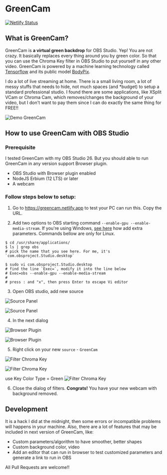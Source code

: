 # GreenCam
[![Netlify Status](https://api.netlify.com/api/v1/badges/4ccf5f3b-b414-4da1-bf50-97955adbd300/deploy-status)](https://greencam.netlify.app)

## What is GreenCam?

GreenCam is **a virtual green backdrop** for OBS Studio. Yep! You are not crazy. It basically replaces every thing around you by green color. So that you can use the Chroma Key filter in OBS Studio to put yourself in any other video. GreenCam is powered by a machine learning technology called [Tensorflow](https://github.com/tensorflow/tfjs) and its public model [BodyPix](https://github.com/tensorflow/tfjs-models/tree/master/body-pix).

I do a lot of live streaming at home. There is a small living room, a lot of messy stuffs that needs to hide, not much spaces (and *budget) to setup a standard professional studio. I found there are some applications, like XSplit VCam or Chroma Cam, which removes/changes the background of your video, but I don't want to pay them since I can do exactly the same thing for FREE!!

![Demo GreenCam](docs/images/demo-GreenCam01.gif)

## How to use GreenCam with OBS Studio

### Prerequisite
I tested GreenCam with my OBS Studio 26. But you should able to run GreenCam in any version support Browser plugin.

- OBS Studio with Browser plugin enabled
- NodeJS Erbium (12 LTS) or later
- A webcam

### Follow steps below to setup:

1. Go to https://greencam.netlify.app to test your PC can run this. Copy the URL.

2. Add two options to OBS starting command `--enable-gpu --enable-media-stream`. If you're using Windows, [see here](https://www.lifewire.com/command-line-parameters-video-games-3399930) how add extra parameters. Commands bellow are only for Linux.
  ```
  $ cd /usr/share/applications/
  $ ls | grep obs
  # pick the name that you see here. For me, it's `com.obsproject.Studio.desktop`

  $ sudo vi com.obsproject.Studio.desktop
  # find the line `Exec=`, modify it into the line below
  # Exec=obs --enable-gpu --enable-media-stream
  #
  # press : and "x", then press Enter to escape Vi editor
  ```
3. Open OBS studio, add new source

![Source Panel](./docs/images/obs01.png)

![Source Panel](./docs/images/obs02.png)

4. In the next dialog

![Browser Plugin](./docs/images/obs03.png)

![Browser Plugin](./docs/images/obs04.png)

5. Right click on your new `source` - `GreenCam`

![Filter Chroma Key](./docs/images/obs05.png)

![Filter Chroma Key](./docs/images/obs06.png)

use Key Color Type = Green
![Filter Chroma Key](./docs/images/obs07.png)


6. Close the dialog of filters. **Congrats!** You have your new webcam with background removed.

## Development
It is a hack I did at the midnight, then some errors or incompatible problems will happens in your machine. Also, there are a lot of features that may be included in next version of GreenCam, like:
- Custom parameters/algorithm to have smoother, better shapes
- Custom background color, video
- Add an editor that can run in browser to test customized parameters and generate a link to run in OBS

All Pull Requests are welcome!!
